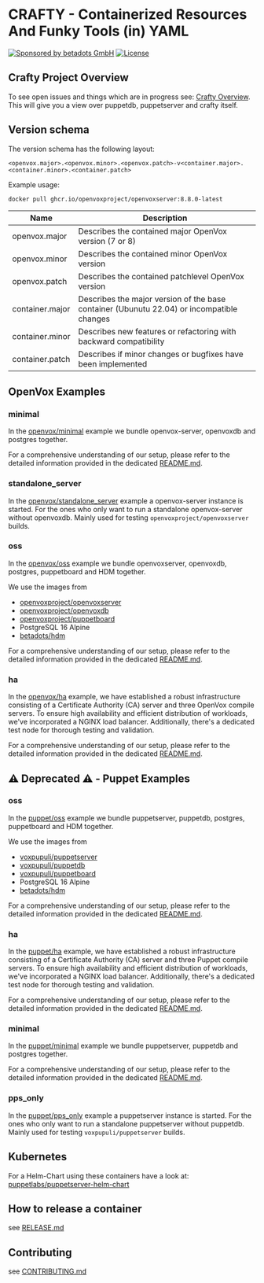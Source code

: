 # CRAFTY - Containerized Resources And Funky Tools (in) YAML

[![Sponsored by betadots GmbH](https://img.shields.io/badge/Sponsored%20by-betadots%20GmbH-blue.svg)](https://www.betadots.de)
[![License](https://img.shields.io/github/license/voxpupuli/crafty.svg)](https://github.com/voxpupuli/crafty/blob/main/LICENSE)

## Crafty Project Overview

To see open issues and things which are in progress see:
[Crafty Overview](https://github.com/orgs/voxpupuli/projects/8/views/1).
This will give you a view over puppetdb, puppetserver and crafty itself.

## Version schema

The version schema has the following layout:

```text
<openvox.major>.<openvox.minor>.<openvox.patch>-v<container.major>.<container.minor>.<container.patch>
```

Example usage:

```shell
docker pull ghcr.io/openvoxproject/openvoxserver:8.8.0-latest
```

| Name | Description |
| --- | --- |
| openvox.major | Describes the contained major OpenVox version (7 or 8) |
| openvox.minor | Describes the contained minor OpenVox version |
| openvox.patch | Describes the contained patchlevel OpenVox version |
| container.major | Describes the major version of the base container (Ubunutu 22.04) or incompatible changes |
| container.minor | Describes new features or refactoring with backward compatibility |
| container.patch | Describes if minor changes or bugfixes have been implemented |

## OpenVox Examples

### minimal

In the [openvox/minimal](openvox/minimal) example we bundle openvox-server, openvoxdb and postgres together.

For a comprehensive understanding of our setup, please refer to the detailed information provided in the dedicated [README.md](openvox/minimal/README.md).

### standalone_server

In the [openvox/standalone_server](openvox/standalone_server) example a openvox-server instance is started.
For the ones who only want to run a standalone openvox-server without openvoxdb.
Mainly used for testing `openvoxproject/openvoxserver` builds.

### oss

In the [openvox/oss](openvox/oss) example we bundle openvoxserver, openvoxdb, postgres, puppetboard and HDM together.

We use the images from

- [openvoxproject/openvoxserver](https://github.com/openvoxproject/container-openvoxserver)
- [openvoxproject/openvoxdb](https://github.com/openvoxproject/container-openvoxdb)
- [openvoxproject/puppetboard](https://github.com/voxpupuli/puppetboard)
- PostgreSQL 16 Alpine
- [betadots/hdm](https://github.com/betadots/hdm)

For a comprehensive understanding of our setup, please refer to the detailed information provided in the dedicated [README.md](openvox/oss/README.md).

### ha

In the [openvox/ha](openvox/ha) example, we have established a robust infrastructure consisting of a Certificate Authority (CA) server and three OpenVox compile servers. To ensure high availability and efficient distribution of workloads, we've incorporated a NGINX load balancer. Additionally, there's a dedicated test node for thorough testing and validation.

For a comprehensive understanding of our setup, please refer to the detailed information provided in the dedicated [README.md](openvox/ha/README.md).

## ⚠️ Deprecated ⚠️ - Puppet Examples

### oss

In the [puppet/oss](puppet/oss) example we bundle puppetserver, puppetdb, postgres, puppetboard and HDM together.

We use the images from

- [voxpupuli/puppetserver](https://github.com/voxpupuli/container-puppetserver)
- [voxpupuli/puppetdb](https://github.com/voxpupuli/container-puppetdb)
- [voxpupuli/puppetboard](https://github.com/voxpupuli/puppetboard)
- PostgreSQL 16 Alpine
- [betadots/hdm](https://github.com/betadots/hdm)

For a comprehensive understanding of our setup, please refer to the detailed information provided in the dedicated [README.md](puppet/oss/README.md).

### ha

In the [puppet/ha](puppet/ha) example, we have established a robust infrastructure consisting of a Certificate Authority (CA) server and three Puppet compile servers. To ensure high availability and efficient distribution of workloads, we've incorporated a NGINX load balancer. Additionally, there's a dedicated test node for thorough testing and validation.

For a comprehensive understanding of our setup, please refer to the detailed information provided in the dedicated [README.md](puppet/ha/README.md).

### minimal

In the [puppet/minimal](puppet/minimal) example we bundle puppetserver, puppetdb and postgres together.

For a comprehensive understanding of our setup, please refer to the detailed information provided in the dedicated [README.md](puppet/minimal/README.md).

### pps_only

In the [puppet/pps_only](puppet/pps_only/) example a puppetserver instance is started. For the ones who only want to run a standalone puppetserver without puppetdb. Mainly used for testing `voxpupuli/puppetserver` builds.

## Kubernetes

For a Helm-Chart using these containers have a look at: [puppetlabs/puppetserver-helm-chart](https://github.com/puppetlabs/puppetserver-helm-chart)

## How to release a container

see [RELEASE.md](RELEASE.md)

## Contributing

see [CONTRIBUTING.md](CONTRIBUTING.md)
